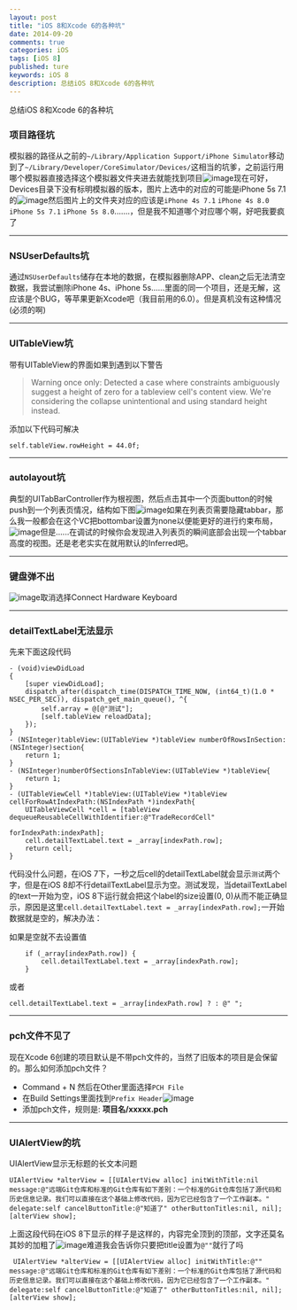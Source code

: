 ```yaml
---
layout: post
title: "iOS 8和Xcode 6的各种坑"
date: 2014-09-20
comments: true
categories: iOS
tags: [iOS 8]
published: ture
keywords: iOS 8
description: 总结iOS 8和Xcode 6的各种坑
---
```

总结iOS 8和Xcode 6的各种坑

### 项目路径坑

模拟器的路径从之前的`~/Library/Application Support/iPhone Simulator`移动到了`~/Library/Developer/CoreSimulator/Devices/`这相当的坑爹，之前运行用哪个模拟器直接选择这个模拟器文件夹进去就能找到项目![image](http://7ls0py.com1.z0.glb.clouddn.com/iOS81.png)现在可好，Devices目录下没有标明模拟器的版本，图片上选中的对应的可能是iPhone 5s 7.1的![image](http://7ls0py.com1.z0.glb.clouddn.com/iOS82.png)然后图片上的文件夹对应的应该是`iPhone 4s 7.1` `iPhone 4s 8.0` `iPhone 5s 7.1` `iPhone 5s 8.0`.......，但是我不知道哪个对应哪个啊，好吧我要疯了

___

### NSUserDefaults坑

通过`NSUserDefaults`储存在本地的数据，在模拟器删除APP、clean之后无法清空数据，我尝试删除iPhone 4s、iPhone 5s......里面的同一个项目，还是无解，这应该是个BUG，等苹果更新Xcode吧（我目前用的6.0）。但是真机没有这种情况(必须的啊)

___

### UITableView坑
带有UITableView的界面如果到遇到以下警告

>Warning once only: Detected a case where constraints ambiguously suggest a height of zero for a tableview cell's content view. We're considering the collapse unintentional and using standard height instead.

添加以下代码可解决

```
self.tableView.rowHeight = 44.0f;
```
___

### autolayout坑

典型的UITabBarController作为根视图，然后点击其中一个页面button的时候push到一个列表页情况，结构如下图![image](http://7ls0py.com1.z0.glb.clouddn.com/iOS83.jpg)如果在列表页需要隐藏tabbar，那么我一般都会在这个VC把bottombar设置为none以便能更好的进行约束布局，![image](http://7ls0py.com1.z0.glb.clouddn.com/iOS84.png)但是......在调试的时候你会发现进入列表页的瞬间底部会出现一个tabbar高度的视图。还是老老实实在就用默认的Inferred吧。
___

### 键盘弹不出

![image](http://7ls0py.com1.z0.glb.clouddn.com/iOS85.png)取消选择Connect Hardware Keyboard

___

### detailTextLabel无法显示
先来下面这段代码

```
- (void)viewDidLoad
{
    [super viewDidLoad];
    dispatch_after(dispatch_time(DISPATCH_TIME_NOW, (int64_t)(1.0 * NSEC_PER_SEC)), dispatch_get_main_queue(), ^{
        self.array = @[@"测试"];
        [self.tableView reloadData];
    });
}
- (NSInteger)tableView:(UITableView *)tableView numberOfRowsInSection:(NSInteger)section{
    return 1;
}
- (NSInteger)numberOfSectionsInTableView:(UITableView *)tableView{
    return 1;
}
- (UITableViewCell *)tableView:(UITableView *)tableView cellForRowAtIndexPath:(NSIndexPath *)indexPath{
    UITableViewCell *cell = [tableView dequeueReusableCellWithIdentifier:@"TradeRecordCell"
                                                            forIndexPath:indexPath];
    cell.detailTextLabel.text = _array[indexPath.row];
    return cell;
}
```

代码没什么问题，在iOS 7下，一秒之后cell的detailTextLabel就会显示`测试`两个字，但是在iOS 8却不行detailTextLabel显示为空。测试发现，当detailTextLabel的text一开始为空，iOS 8下运行就会把这个label的size设置(0, 0)从而不能正确显示，原因是这里`cell.detailTextLabel.text = _array[indexPath.row];`一开始数据就是空的，解决办法：

如果是空就不去设置值

```
	if (_array[indexPath.row]) {
        cell.detailTextLabel.text = _array[indexPath.row];
    }
```
或者

```
cell.detailTextLabel.text = _array[indexPath.row] ? : @" ";
```
___

### pch文件不见了

现在Xcode 6创建的项目默认是不带pch文件的，当然了旧版本的项目是会保留的。那么如何添加pch文件？
* Command + N 然后在Other里面选择`PCH File`
* 在Build Settings里面找到`Prefix Header`![image](http://7ls0py.com1.z0.glb.clouddn.com/iOS86.jpg)
* 添加pch文件，规则是: __项目名/xxxxx.pch__

___

### UIAlertView的坑

UIAlertView显示无标题的长文本问题

```
UIAlertView *alterView = [[UIAlertView alloc] initWithTitle:nil message:@"远端Git仓库和标准的Git仓库有如下差别：一个标准的Git仓库包括了源代码和历史信息记录。我们可以直接在这个基础上修改代码，因为它已经包含了一个工作副本。" delegate:self cancelButtonTitle:@"知道了" otherButtonTitles:nil, nil];
[alterView show];
```
上面这段代码在iOS 8下显示的样子是这样的，内容完全顶到的顶部，文字还莫名其妙的加粗了![image](http://7ls0py.com1.z0.glb.clouddn.com/iOS87.png)难道我会告诉你只要把title设置为`@""`就行了吗

```
 UIAlertView *alterView = [[UIAlertView alloc] initWithTitle:@"" message:@"远端Git仓库和标准的Git仓库有如下差别：一个标准的Git仓库包括了源代码和历史信息记录。我们可以直接在这个基础上修改代码，因为它已经包含了一个工作副本。" delegate:self cancelButtonTitle:@"知道了" otherButtonTitles:nil, nil];
[alterView show];
```
